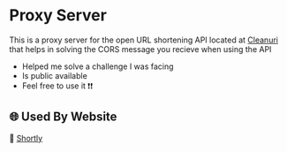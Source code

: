# Proxy Server

This is a proxy server for the open URL shortening API located at [Cleanuri](https://cleanuri.com/docs) that helps in solving the CORS message you recieve when using the API

- Helped me solve a challenge I was facing
- Is public available
- Feel free to use it ❗❗

## 🌐 Used By Website

🔗 [Shortly](https://react-url-shorten-cgay.onrender.com/)


